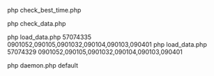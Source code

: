 php check_best_time.php

php check_data.php 

php load_data.php 57074335 0901052,090105,0901032,090104,090103,090401
php load_data.php 57074329 0901052,090105,0901032,090104,090103,090401

php daemon.php default
